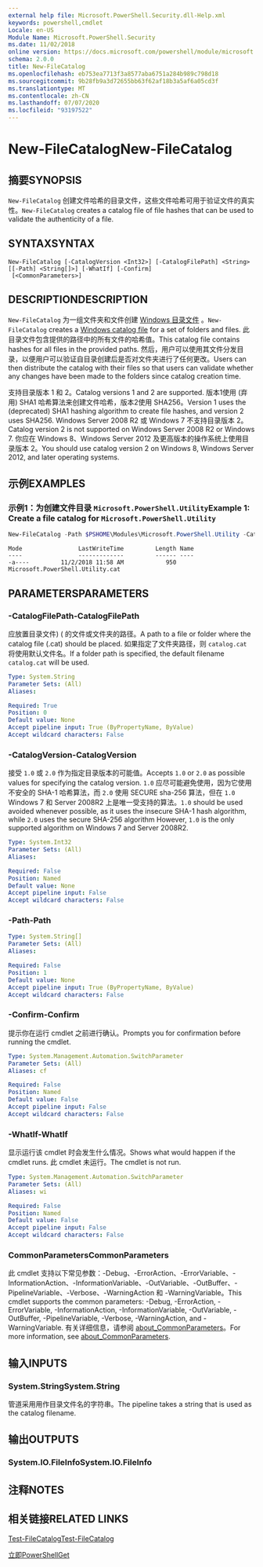 ```yaml
---
external help file: Microsoft.PowerShell.Security.dll-Help.xml
keywords: powershell,cmdlet
Locale: en-US
Module Name: Microsoft.PowerShell.Security
ms.date: 11/02/2018
online version: https://docs.microsoft.com/powershell/module/microsoft.powershell.security/new-filecatalog?view=powershell-7.1&WT.mc_id=ps-gethelp
schema: 2.0.0
title: New-FileCatalog
ms.openlocfilehash: eb753ea7713f3a8577aba6751a284b989c798d18
ms.sourcegitcommit: 9b28fb9a3d72655bb63f62af18b3a5af6a05cd3f
ms.translationtype: MT
ms.contentlocale: zh-CN
ms.lasthandoff: 07/07/2020
ms.locfileid: "93197522"
---
```

# <span data-ttu-id="539d4-103">New-FileCatalog</span><span class="sxs-lookup"><span data-stu-id="539d4-103">New-FileCatalog</span></span>

## <span data-ttu-id="539d4-104">摘要</span><span class="sxs-lookup"><span data-stu-id="539d4-104">SYNOPSIS</span></span>
<span data-ttu-id="539d4-105">`New-FileCatalog` 创建文件哈希的目录文件，这些文件哈希可用于验证文件的真实性。</span><span class="sxs-lookup"><span data-stu-id="539d4-105">`New-FileCatalog` creates a catalog file of file hashes that can be used to validate the authenticity of a file.</span></span>

## <span data-ttu-id="539d4-106">SYNTAX</span><span class="sxs-lookup"><span data-stu-id="539d4-106">SYNTAX</span></span>

```
New-FileCatalog [-CatalogVersion <Int32>] [-CatalogFilePath] <String> [[-Path] <String[]>] [-WhatIf] [-Confirm]
 [<CommonParameters>]
```

## <span data-ttu-id="539d4-107">DESCRIPTION</span><span class="sxs-lookup"><span data-stu-id="539d4-107">DESCRIPTION</span></span>

<span data-ttu-id="539d4-108">`New-FileCatalog` 为一组文件夹和文件创建 [Windows 目录文件](/windows-hardware/drivers/install/catalog-files) 。</span><span class="sxs-lookup"><span data-stu-id="539d4-108">`New-FileCatalog` creates a [Windows catalog file](/windows-hardware/drivers/install/catalog-files) for a set of folders and files.</span></span>
<span data-ttu-id="539d4-109">此目录文件包含提供的路径中的所有文件的哈希值。</span><span class="sxs-lookup"><span data-stu-id="539d4-109">This catalog file contains hashes for all files in the provided paths.</span></span>
<span data-ttu-id="539d4-110">然后，用户可以使用其文件分发目录，以便用户可以验证自目录创建后是否对文件夹进行了任何更改。</span><span class="sxs-lookup"><span data-stu-id="539d4-110">Users can then distribute the catalog with their files so that users can validate whether any changes have been made to the folders since catalog creation time.</span></span>

<span data-ttu-id="539d4-111">支持目录版本 1 和 2。</span><span class="sxs-lookup"><span data-stu-id="539d4-111">Catalog versions 1 and 2 are supported.</span></span> <span data-ttu-id="539d4-112">版本1使用 (弃用) SHA1 哈希算法来创建文件哈希，版本2使用 SHA256。</span><span class="sxs-lookup"><span data-stu-id="539d4-112">Version 1 uses the (deprecated) SHA1 hashing algorithm to create file hashes, and version 2 uses SHA256.</span></span>
<span data-ttu-id="539d4-113">Windows Server 2008 R2 或 Windows 7 不支持目录版本 2。</span><span class="sxs-lookup"><span data-stu-id="539d4-113">Catalog version 2 is not supported on Windows Server 2008 R2 or Windows 7.</span></span>
<span data-ttu-id="539d4-114">你应在 Windows 8、Windows Server 2012 及更高版本的操作系统上使用目录版本 2。</span><span class="sxs-lookup"><span data-stu-id="539d4-114">You should use catalog version 2 on Windows 8, Windows Server 2012, and later operating systems.</span></span>

## <span data-ttu-id="539d4-115">示例</span><span class="sxs-lookup"><span data-stu-id="539d4-115">EXAMPLES</span></span>

### <span data-ttu-id="539d4-116">示例1：为创建文件目录 `Microsoft.PowerShell.Utility`</span><span class="sxs-lookup"><span data-stu-id="539d4-116">Example 1: Create a file catalog for `Microsoft.PowerShell.Utility`</span></span>

```powershell
New-FileCatalog -Path $PSHOME\Modules\Microsoft.PowerShell.Utility -CatalogFilePath \temp\Microsoft.PowerShell.Utility.cat -CatalogVersion 2.0
```

```Output
Mode                LastWriteTime         Length Name
----                -------------         ------ ----
-a----         11/2/2018 11:58 AM            950 Microsoft.PowerShell.Utility.cat
```

## <span data-ttu-id="539d4-117">PARAMETERS</span><span class="sxs-lookup"><span data-stu-id="539d4-117">PARAMETERS</span></span>

### <span data-ttu-id="539d4-118">-CatalogFilePath</span><span class="sxs-lookup"><span data-stu-id="539d4-118">-CatalogFilePath</span></span>

<span data-ttu-id="539d4-119">应放置目录文件)  ( 的文件或文件夹的路径。</span><span class="sxs-lookup"><span data-stu-id="539d4-119">A path to a file or folder where the catalog file (.cat) should be placed.</span></span>
<span data-ttu-id="539d4-120">如果指定了文件夹路径，则 `catalog.cat` 将使用默认文件名。</span><span class="sxs-lookup"><span data-stu-id="539d4-120">If a folder path is specified, the default filename `catalog.cat` will be used.</span></span>

```yaml
Type: System.String
Parameter Sets: (All)
Aliases:

Required: True
Position: 0
Default value: None
Accept pipeline input: True (ByPropertyName, ByValue)
Accept wildcard characters: False
```

### <span data-ttu-id="539d4-121">-CatalogVersion</span><span class="sxs-lookup"><span data-stu-id="539d4-121">-CatalogVersion</span></span>

<span data-ttu-id="539d4-122">接受 `1.0` 或 `2.0` 作为指定目录版本的可能值。</span><span class="sxs-lookup"><span data-stu-id="539d4-122">Accepts `1.0` or `2.0` as possible values for specifying the catalog version.</span></span>
<span data-ttu-id="539d4-123">`1.0` 应尽可能避免使用，因为它使用不安全的 SHA-1 哈希算法，而 `2.0` 使用 SECURE sha-256 算法，但在 `1.0` Windows 7 和 Server 2008R2 上是唯一受支持的算法。</span><span class="sxs-lookup"><span data-stu-id="539d4-123">`1.0` should be used avoided whenever possible, as it uses the insecure SHA-1 hash algorithm, while `2.0` uses the secure SHA-256 algorithm However, `1.0` is the only supported algorithm on Windows 7 and Server 2008R2.</span></span>

```yaml
Type: System.Int32
Parameter Sets: (All)
Aliases:

Required: False
Position: Named
Default value: None
Accept pipeline input: False
Accept wildcard characters: False
```

### <span data-ttu-id="539d4-124">-Path</span><span class="sxs-lookup"><span data-stu-id="539d4-124">-Path</span></span>

```yaml
Type: System.String[]
Parameter Sets: (All)
Aliases:

Required: False
Position: 1
Default value: None
Accept pipeline input: True (ByPropertyName, ByValue)
Accept wildcard characters: False
```

### <span data-ttu-id="539d4-125">-Confirm</span><span class="sxs-lookup"><span data-stu-id="539d4-125">-Confirm</span></span>

<span data-ttu-id="539d4-126">提示你在运行 cmdlet 之前进行确认。</span><span class="sxs-lookup"><span data-stu-id="539d4-126">Prompts you for confirmation before running the cmdlet.</span></span>

```yaml
Type: System.Management.Automation.SwitchParameter
Parameter Sets: (All)
Aliases: cf

Required: False
Position: Named
Default value: False
Accept pipeline input: False
Accept wildcard characters: False
```

### <span data-ttu-id="539d4-127">-WhatIf</span><span class="sxs-lookup"><span data-stu-id="539d4-127">-WhatIf</span></span>

<span data-ttu-id="539d4-128">显示运行该 cmdlet 时会发生什么情况。</span><span class="sxs-lookup"><span data-stu-id="539d4-128">Shows what would happen if the cmdlet runs.</span></span>
<span data-ttu-id="539d4-129">此 cmdlet 未运行。</span><span class="sxs-lookup"><span data-stu-id="539d4-129">The cmdlet is not run.</span></span>

```yaml
Type: System.Management.Automation.SwitchParameter
Parameter Sets: (All)
Aliases: wi

Required: False
Position: Named
Default value: False
Accept pipeline input: False
Accept wildcard characters: False
```

### <span data-ttu-id="539d4-130">CommonParameters</span><span class="sxs-lookup"><span data-stu-id="539d4-130">CommonParameters</span></span>

<span data-ttu-id="539d4-131">此 cmdlet 支持以下常见参数：-Debug、-ErrorAction、-ErrorVariable、-InformationAction、-InformationVariable、-OutVariable、-OutBuffer、-PipelineVariable、-Verbose、-WarningAction 和 -WarningVariable。</span><span class="sxs-lookup"><span data-stu-id="539d4-131">This cmdlet supports the common parameters: -Debug, -ErrorAction, -ErrorVariable, -InformationAction, -InformationVariable, -OutVariable, -OutBuffer, -PipelineVariable, -Verbose, -WarningAction, and -WarningVariable.</span></span> <span data-ttu-id="539d4-132">有关详细信息，请参阅 [about_CommonParameters](https://go.microsoft.com/fwlink/?LinkID=113216)。</span><span class="sxs-lookup"><span data-stu-id="539d4-132">For more information, see [about_CommonParameters](https://go.microsoft.com/fwlink/?LinkID=113216).</span></span>

## <span data-ttu-id="539d4-133">输入</span><span class="sxs-lookup"><span data-stu-id="539d4-133">INPUTS</span></span>

### <span data-ttu-id="539d4-134">System.String</span><span class="sxs-lookup"><span data-stu-id="539d4-134">System.String</span></span>

<span data-ttu-id="539d4-135">管道采用用作目录文件名的字符串。</span><span class="sxs-lookup"><span data-stu-id="539d4-135">The pipeline takes a string that is used as the catalog filename.</span></span>

## <span data-ttu-id="539d4-136">输出</span><span class="sxs-lookup"><span data-stu-id="539d4-136">OUTPUTS</span></span>

### <span data-ttu-id="539d4-137">System.IO.FileInfo</span><span class="sxs-lookup"><span data-stu-id="539d4-137">System.IO.FileInfo</span></span>

## <span data-ttu-id="539d4-138">注释</span><span class="sxs-lookup"><span data-stu-id="539d4-138">NOTES</span></span>

## <span data-ttu-id="539d4-139">相关链接</span><span class="sxs-lookup"><span data-stu-id="539d4-139">RELATED LINKS</span></span>

[<span data-ttu-id="539d4-140">Test-FileCatalog</span><span class="sxs-lookup"><span data-stu-id="539d4-140">Test-FileCatalog</span></span>](Test-FileCatalog.md)

[<span data-ttu-id="539d4-141">立即</span><span class="sxs-lookup"><span data-stu-id="539d4-141">PowerShellGet</span></span>](/powerShell/module/powershellget)

